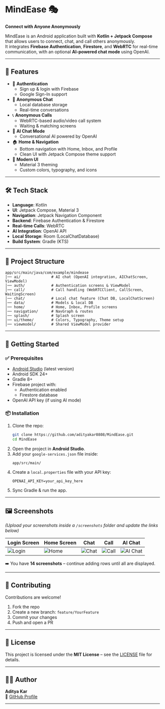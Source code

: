 # MindEase 🎭  
**Connect with Anyone Anonymously**

MindEase is an Android application built with **Kotlin + Jetpack Compose** that allows users to connect, chat, and call others anonymously.  
It integrates **Firebase Authentication**, **Firestore**, and **WebRTC** for real-time communication, with an optional **AI-powered chat mode** using OpenAI.

---

## 📱 Features
- 🔐 **Authentication**
  - Sign up & login with Firebase
  - Google Sign-In support
- 💬 **Anonymous Chat**
  - Local database storage
  - Real-time conversations
- 📞 **Anonymous Calls**
  - WebRTC-based audio/video call system
  - Waiting & matching screens
- 🤖 **AI Chat Mode**
  - Conversational AI powered by OpenAI
- 🏠 **Home & Navigation**
  - Bottom navigation with Home, Inbox, and Profile
  - Clean UI with Jetpack Compose theme support
- 🎨 **Modern UI**
  - Material 3 theming
  - Custom colors, typography, and icons

---

## 🛠️ Tech Stack
- **Language**: Kotlin
- **UI**: Jetpack Compose, Material 3
- **Navigation**: Jetpack Navigation Component
- **Backend**: Firebase Authentication & Firestore
- **Real-time Calls**: WebRTC
- **AI Integration**: OpenAI API
- **Local Storage**: Room (LocalChatDatabase)
- **Build System**: Gradle (KTS)

---

## 📂 Project Structure
```
app/src/main/java/com/example/mindease
│── ai/              # AI chat (OpenAI integration, AIChatScreen, ViewModel)
│── auth/            # Authentication screens & ViewModel
│── call/            # Call handling (WebRTCClient, CallScreen, WaitingScreen)
│── chat/            # Local chat feature (Chat DB, LocalChatScreen)
│── data/            # Models & local DB
│── home/            # Home, Inbox, Profile screens
│── navigation/      # NavGraph & routes
│── splash/          # Splash screen
│── ui/theme/        # Colors, Typography, Theme setup
│── viewmodel/       # Shared ViewModel provider
```

---

## 🚀 Getting Started

### ✅ Prerequisites
- [Android Studio](https://developer.android.com/studio) (latest version)
- Android SDK 24+
- Gradle 8+
- Firebase project with:
  - Authentication enabled
  - Firestore database
- OpenAI API key (if using AI mode)

### 📦 Installation
1. Clone the repo:
   ```bash
   git clone https://github.com/adityakar0808/MindEase.git
   cd MindEase
   ```
2. Open the project in **Android Studio**.
3. Add your `google-services.json` file inside:
   ```
   app/src/main/
   ```
4. Create a `local.properties` file with your API key:
   ```properties
   OPENAI_API_KEY=your_api_key_here
   ```
5. Sync Gradle & run the app.

---

## 🖼️ Screenshots
*(Upload your screenshots inside a `/screenshots` folder and update the links below)*  

| Login Screen | Home Screen | Chat | Call | AI Chat |
|--------------|-------------|------|------|---------|
| ![Login](screenshots/login.png) | ![Home](screenshots/home.png) | ![Chat](screenshots/chat.png) | ![Call](screenshots/call.png) | ![AI Chat](screenshots/ai_chat.png) |

➡️ You have **14 screenshots** – continue adding rows until all are displayed.

---

## 🤝 Contributing
Contributions are welcome!  
1. Fork the repo  
2. Create a new branch: `feature/YourFeature`  
3. Commit your changes  
4. Push and open a PR  

---

## 📄 License
This project is licensed under the **MIT License** – see the [LICENSE](LICENSE) file for details.

---

## 👨‍💻 Author
**Aditya Kar**  
🔗 [GitHub Profile](https://github.com/adityakar0808)  

---
